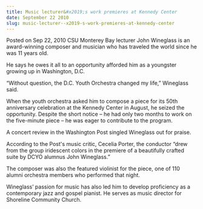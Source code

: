 ```yaml
---
title: Music lecturer&#x2019;s work premieres at Kennedy Center
date: September 22 2010
slug: music-lecturer--x2019-s-work-premieres-at-kennedy-center
---
```





<span class="date">Posted on Sep 22, 2010    </span>
CSU Monterey Bay lecturer John Wineglass is an award-winning
composer and musician who has traveled the world since he was 11
years old.
<p>He says he owes it all to an opportunity afforded him as a
youngster growing up in Washington, D.C.</p>
<p>&#x201C;Without question, the D.C. Youth Orchestra changed my life,&#x201D;
Wineglass said.</p>
<p>When the youth orchestra asked him to compose a piece for its
50th anniversary celebration at the Kennedy Center in August, he
seized the opportunity. Despite the short notice &#x2013; he had only two
months to work on the five-minute piece &#x2013; he was eager to
contribute to the program.</p>
<p>A concert review in the Washington Post singled Wineglass out
for praise.</p>
<p>According to the Post&apos;s music critic, Cecelia Porter, the
conductor&#xA0;&#x201C;drew from the group iridescent colors in the
premiere of a beautifully crafted suite by DCYO alumnus John
Wineglass.&#x201D;</p>
<p>The composer was also the featured violinist for the piece, one
of 110 alumni orchestra members who performed that night.</p>
<p>Wineglass&#x2019; passion for music has also led him to develop
proficiency as a contemporary jazz and gospel pianist. He serves as
music director for Shoreline Community Church.</p>





